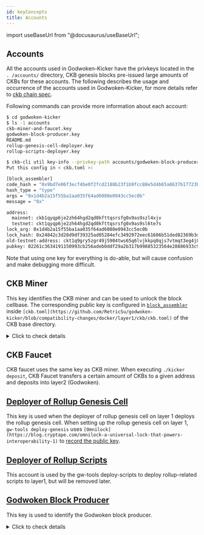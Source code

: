 ```yaml
---
id: keyConcepts
title: Accounts
---
```

import useBaseUrl from "@docusaurus/useBaseUrl";

## Accounts

All the accounts used in Godwoken-Kicker have the privkeys located in the `. /accounts/` directory, CKB genesis blocks pre-issued large amounts of CKBs for these accounts. The following describes the usage and occurrence of the accounts used in Godwoken-Kicker, for more details refer to [ckb chain spec](https://github.com/RetricSu/godwoken-kicker/blob/compatibility-changes/docker/layer1/ckb/specs/dev.toml). 

Following commands can provide more information about each account:

```bash
$ cd godwoken-kicker
$ ls -1 accounts
ckb-miner-and-faucet.key
godwoken-block-producer.key
README.md
rollup-genesis-cell-deployer.key
rollup-scripts-deployer.key

$ ckb-cli util key-info --privkey-path accounts/godwoken-block-producer.key
Put this config in < ckb.toml >:

[block_assembler]
code_hash = "0x9bd7e06f3ecf4be0f2fcd2188b23f1b9fcc88e5d4b65a8637b17723bbda3cce8"
hash_type = "type"
args = "0x1d4b2a15f55ba1aa035f64ad6080e0943cc5ec0b"
message = "0x"

address:
  mainnet: ckb1qyqp6je2zh64hgd2qd0kfttqsrsfg0x9as9szl4xjv
  testnet: ckt1qyqp6je2zh64hgd2qd0kfttqsrsfg0x9as9sl6te7s
lock_arg: 0x1d4b2a15f55ba1aa035f64ad6080e0943cc5ec0b
lock_hash: 0x24842c3d28d9df39325ad05284efc3492972eec61606b51ded82369b3de72f04
old-testnet-address: ckt1q9gry5zgr49j5904tws65q6lvjkkpq8qjs7vtmqt3eg4j8
pubkey: 02261c3634191150993cb256adeb0ddf29a2b317b99885323564e28886933c9099
```

Note that using one key for everything is do-able, but will cause confusion and make debugging more difficult.

## CKB Miner

This key identifies the CKB miner and can be used to unlock the block cellbase. The corresponding public key is configured in [`block_assembler`](https://github.com/RetricSu/godwoken-kicker/blob/compatibility-changes/docker/layer1/ckb/ckb.toml#L143-L147) inside `[ckb.toml](https://github.com/RetricSu/godwoken-kicker/blob/compatibility-changes/docker/layer1/ckb/ckb.toml)` of the CKB base directory.

<details><summary>Click to check details</summary>

```bash
$ cd godwoken-kicker/docker/layer1/ckb/
$ cat ckb.toml
# Config generated by `ckb init --chain dev`

data_dir = "data"

[chain]
# Choose the kind of chains to run, possible values:
# - { file = "specs/dev.toml" }
# - { bundled = "specs/testnet.toml" }
# - { bundled = "specs/mainnet.toml" }
spec = { file = "specs/dev.toml" }

[logger]
filter = "info"
color = true
log_to_file = true
log_to_stdout = true

[sentry]
# set to blank to disable sentry error collection
dsn = ""
# if you are willing to help us to improve,
# please leave a way to contact you when we have troubles to reproduce the errors.
# org_contact = ""

# # **Experimental** Monitor memory changes.
# [memory_tracker]
# # Seconds between checking the process, 0 is disable, default is 0.
# interval = 600

[db]
# The capacity of RocksDB cache, which caches uncompressed data blocks, indexes and filters, default is 128MB.
# Rocksdb will automatically create and use an 8MB internal cache if you set this value to 0.
# To turning off cache, you need to set this value to 0 and set `no_block_cache = true` in the options_file,
# however, we strongly discourage this setting, it may lead to severe performance degradation.
cache_size = 134217728

# Provide an options file to tune RocksDB for your workload and your system configuration.
# More details can be found in [the official tuning guide](https://github.com/facebook/rocksdb/wiki/RocksDB-Tuning-Guide).
options_file = "default.db-options"

[network]
listen_addresses = ["/ip4/0.0.0.0/tcp/8115"]
### Specify the public and routable network addresses
# public_addresses = []

# Node connects to nodes listed here to discovery other peers when there's no local stored peers.
# When chain.spec is changed, this usually should also be changed to the bootnodes in the new chain.
bootnodes = []

### Whitelist-only mode
# whitelist_only = false
### Whitelist peers connecting from the given IP addresses
# whitelist_peers = []
### Enable `SO_REUSEPORT` feature to reuse port on Linux, not supported on other OS yet
# reuse_port_on_linux = true

max_peers = 125
max_outbound_peers = 8
# 2 minutes
ping_interval_secs = 120
# 20 minutes
ping_timeout_secs = 1200
connect_outbound_interval_secs = 15
# If set to true, try to register upnp
upnp = false
# If set to true, network service will add discovered local address to peer store, it's helpful for private net development
discovery_local_address = true
# If set to true, random cleanup when there are too many inbound nodes
# Ensure that itself can continue to serve as a bootnode node
bootnode_mode = false

[rpc]
# By default RPC only binds to localhost, thus it only allows accessing from the same machine.
#
# Allowing arbitrary machines to access the JSON-RPC port is dangerous and strongly discouraged.
# Please strictly limit the access to only trusted machines.
listen_address = "0.0.0.0:8114"

# Default is 10MiB = 10 * 1024 * 1024
max_request_body_size = 10485760

# List of API modules: ["Net", "Pool", "Miner", "Chain", "Stats", "Subscription", "Experiment", "Debug"]
modules = ["Net", "Pool", "Miner", "Chain", "Stats", "Subscription", "Experiment", "Debug"]

reject_ill_transactions = true

# By default deprecated rpc methods are disabled.
enable_deprecated_rpc = false

[tx_pool]
max_mem_size = 20_000_000 # 20mb
max_cycles = 200_000_000_000
min_fee_rate = 1_000 # shannons/KB
max_tx_verify_cycles = 70_000_000
max_ancestors_count = 25

[store]
header_cache_size          = 4096
cell_data_cache_size       = 128
block_proposals_cache_size = 30
block_tx_hashes_cache_size = 30
block_uncles_cache_size    = 30

# [notifier]
# # Execute command when the new tip block changes, first arg is block hash.
# new_block_notify_script = "your_new_block_notify_script.sh"
# # Execute command when node received an network alert, first arg is alert message string.
# network_alert_notify_script = "your_network_alert_notify_script.sh"

# Set the lock script to protect mined CKB.
#
# CKB uses CS architecture for miner. Miner process (ckb miner) gets block
# template from the Node process (ckb run) via RPC. Thus the lock script is
# configured in ckb.toml instead of ckb-miner.toml, and the config takes effect
# after restarting Node process.
#
# The `code_hash` identifies different cryptography algorithm. Read the manual
# of the lock script provider about how to generate this config.
#
# CKB provides an secp256k1 implementation, it requires a hash on the
# compressed public key. The hash algorithm is blake2b, with personal
# "ckb-default-hash". The first 160 bits (20 bytes) are used as the only arg.
#
# You can use any tool you trust to generate a Bitcoin private key and public
# key pair, which can be used in CKB as well. CKB CLI provides the function for
# you to convert the public key into block assembler configuration parameters.
#
# Here is an example using ckb-cli to generate an account, this command will
# print the block assembler args(lock_arg) to screen:
#
#     ckb-cli account new
#
# If you already have a raw secp256k1 private key, you can get the lock_arg by:
#
#     ckb-cli util key-info --privkey-path <privkey-path>
#
# The command `ckb init` also accepts options to generate the block assembler
# directly. See `ckb init --help` for details.
#
#     ckb init <lock_arg>
#
# secp256k1_blake160_sighash_all example:
[block_assembler]
code_hash = "0x9bd7e06f3ecf4be0f2fcd2188b23f1b9fcc88e5d4b65a8637b17723bbda3cce8"
args = "0xa1db2eef3f29f3ef6f86c8d2a0772c705c449f4a"
hash_type = "type"
message = "0x"
```
</details>

## CKB Faucet

CKB faucet uses the same key as CKB miner. When executing `./kicker deposit`, CKB Faucet transfers a certain amount of CKBs to a given address and deposits into layer2 (Godwoken).

## [Deployer of Rollup Genesis Cell](https://github.com/RetricSu/godwoken-kicker/blob/compatibility-changes/accounts/godwoken-block-producer.key)

This key is used when the deployer of rollup genesis cell on layer 1 deploys the rollup genesis cell. When setting up the rollup genesis cell on layer 1, `gw-tools deploy-genesis` uses `[Omnilock](https://blog.cryptape.com/omnilock-a-universal-lock-that-powers-interoperability-1)` to [record the public key](https://github.com/godwokenrises/godwoken/blob/c18807b5cfaa961c230e15e3a381570c324db6f8/crates/tools/src/deploy_genesis.rs#L428-L448).

## [Deployer of Rollup Scripts](https://github.com/RetricSu/godwoken-kicker/blob/compatibility-changes/accounts/rollup-scripts-deployer.key)

This account is used by the gw-tools deploy-scripts to deploy rollup-related scripts to layer1, but will be removed later. 

## [Godwoken Block Producer](https://github.com/RetricSu/godwoken-kicker/blob/compatibility-changes/accounts/godwoken-block-producer.key)

This key is used to identify the Godwoken block producer.

<details> <summary>Click to check details</summary>

```bash
[block_producer.wallet_config]
privkey_path = '/godwoken-block-producer.key'

[block_producer.wallet_config.lock]
code_hash = '0x9bd7e06f3ecf4be0f2fcd2188b23f1b9fcc88e5d4b65a8637b17723bbda3cce8'
hash_type = 'type'
args = '0x952809177232d0dba355ba5b6f4eaca39cc57746'
```
</details>
